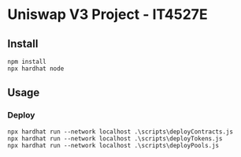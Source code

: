 # Uniswap V3 Project - IT4527E

## Install
```code
npm install
npx hardhat node
```

## Usage
### Deploy
```code
npx hardhat run --network localhost .\scripts\deployContracts.js
npx hardhat run --network localhost .\scripts\deployTokens.js
npx hardhat run --network localhost .\scripts\deployPools.js
```
